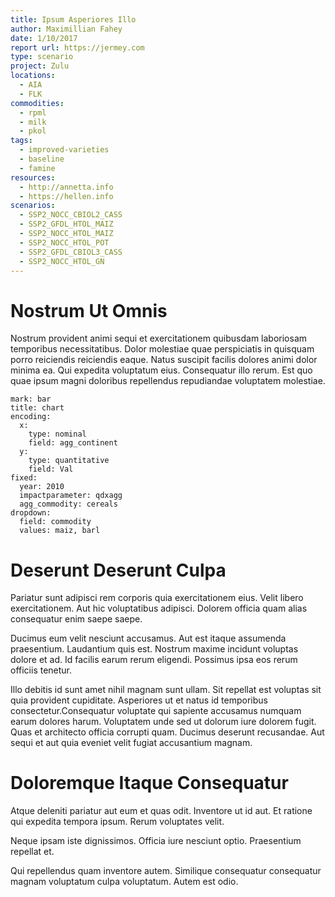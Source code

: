 ```yaml
---
title: Ipsum Asperiores Illo
author: Maximillian Fahey
date: 1/10/2017
report url: https://jermey.com
type: scenario
project: Zulu
locations:
  - AIA
  - FLK
commodities:
  - rpml
  - milk
  - pkol
tags:
  - improved-varieties
  - baseline
  - famine
resources:
  - http://annetta.info
  - https://hellen.info
scenarios:
  - SSP2_NOCC_CBIOL2_CASS
  - SSP2_GFDL_HTOL_MAIZ
  - SSP2_NOCC_HTOL_MAIZ
  - SSP2_NOCC_HTOL_POT
  - SSP2_GFDL_CBIOL3_CASS
  - SSP2_NOCC_HTOL_GN
---
```

# Nostrum Ut Omnis
Nostrum provident animi sequi et exercitationem quibusdam laboriosam temporibus necessitatibus. Dolor molestiae quae perspiciatis in quisquam porro reiciendis reiciendis eaque. Natus suscipit facilis dolores animi dolor minima ea. Qui expedita voluptatum eius. Consequatur illo rerum. Est quo quae ipsum magni doloribus repellendus repudiandae voluptatem molestiae.

```vis
mark: bar
title: chart
encoding:
  x:
    type: nominal
    field: agg_continent
  y:
    type: quantitative
    field: Val
fixed:
  year: 2010
  impactparameter: qdxagg
  agg_commodity: cereals
dropdown:
  field: commodity
  values: maiz, barl
```

# Deserunt Deserunt Culpa
Pariatur sunt adipisci rem corporis quia exercitationem eius. Velit libero exercitationem. Aut hic voluptatibus adipisci. Dolorem officia quam alias consequatur enim saepe saepe.
 Ducimus eum velit nesciunt accusamus. Aut est itaque assumenda praesentium. Laudantium quis est. Nostrum maxime incidunt voluptas dolore et ad. Id facilis earum rerum eligendi. Possimus ipsa eos rerum officiis tenetur.
 Illo debitis id sunt amet nihil magnam sunt ullam. Sit repellat est voluptas sit quia provident cupiditate. Asperiores ut et natus id temporibus consectetur.Consequatur voluptate qui sapiente accusamus numquam earum dolores harum. Voluptatem unde sed ut dolorum iure dolorem fugit. Quas et architecto officia corrupti quam. Ducimus deserunt recusandae. Aut sequi et aut quia eveniet velit fugiat accusantium magnam.

# Doloremque Itaque Consequatur
Atque deleniti pariatur aut eum et quas odit. Inventore ut id aut. Et ratione qui expedita tempora ipsum. Rerum voluptates velit.
 Neque ipsam iste dignissimos. Officia iure nesciunt optio. Praesentium repellat et.
 Qui repellendus quam inventore autem. Similique consequatur consequatur magnam voluptatum culpa voluptatum. Autem est odio.
